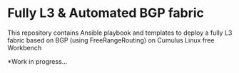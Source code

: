 # Fully L3 & Automated BGP fabric

This repository contains Ansible playbook and templates to deploy a fully L3 fabric based on BGP (using FreeRangeRouting) on Cumulus Linux free Workbench


*Work in progress...
